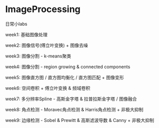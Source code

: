 # ImageProcessing
日常小labs

week1: 基础图像处理

week2: 图像信号(傅立叶变换) + 图像去噪

week3: 图像分割 - k-means聚类

week4: 图像分割 - region growing & connected components

week5: 图像直方图 / 直方图均衡化 / 直方图匹配 + 图像变形

week6: 空间卷积 + 傅立叶变换 & 频域卷积

week7: 多分辨率Spline - 高斯金字塔 & 拉普拉斯金字塔 / 图像融合

week8: 角点检测 - Moravec角点检测 & Harris角点检测 + 非极大抑制

week9: 边缘检测 - Sobel & Prewitt & 高斯滤波导数 & Canny + 非极大抑制
